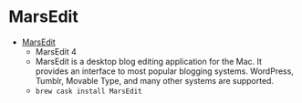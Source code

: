 # MarsEdit
- [MarsEdit](https://red-sweater.com/marsedit/)
  -  MarsEdit 4
  - MarsEdit is a desktop blog editing application for the Mac. It provides an interface to most popular blogging systems. WordPress, Tumblr, Movable Type, and many other systems are supported.
  - `brew cask install MarsEdit`
